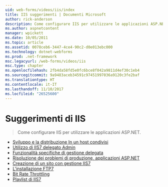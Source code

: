 ```yaml
---
uid: web-forms/videos/iis/index
title: IIS suggerimenti | Documenti Microsoft
author: rick-anderson
description: Come configurare IIS per utilizzare le applicazioni ASP.NET.
ms.author: aspnetcontent
manager: wpickett
ms.date: 10/05/2011
ms.topic: article
ms.assetid: 0078ceb6-3447-4ce4-90c2-d0e013ebc000
ms.technology: dotnet-webforms
ms.prod: .net-framework
msc.legacyurl: /web-forms/videos/iis
msc.type: chapter
ms.openlocfilehash: 2fb4da58fd5e0fc6bce8f042a9811d4ef30c1eb4
ms.sourcegitcommit: 9a9483aceb34591c97451997036a9120c3fe2baf
ms.translationtype: HT
ms.contentlocale: it-IT
ms.lasthandoff: 11/10/2017
ms.locfileid: "26525600"
---
```

<a name="general-iis-tips"></a>Suggerimenti di IIS
====================
> Come configurare IIS per utilizzare le applicazioni ASP.NET.


- [Sviluppo e la distribuzione In un host condivisi](developing-and-deploying-in-a-shared-hosting.md)
- [Utilizzo di IIS7 delegato Admin](working-with-iis7-deligated-admin.md)
- [Funzionalità specifiche di gestione delegata](feature-specific-delegated-management.md)
- [Risoluzione dei problemi di produzione, applicazioni ASP.NET](troubleshooting-production-aspnet-apps.md)
- [Creazione di un sito con gestione IIS7](creating-a-site-with-iis7-manager.md)
- [L'installazione FTP7](installing-ftp7.md)
- [Bit Rate Throttling](bit-rate-throttling.md)
- [Playlist di IIS7](iis7-playlists.md)
